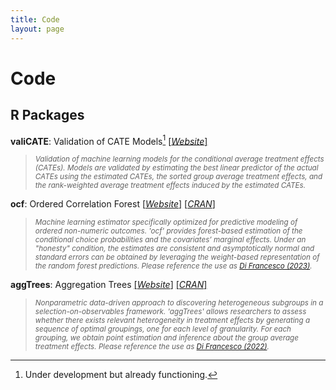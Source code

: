 ```yaml
---
title: Code
layout: page
---
```


# Code

## R Packages

**valiCATE**: Validation of CATE Models[^1]
[[*Website*]](https://riccardo-df.github.io/valiCATE/)
> <sub> *Validation of machine learning models for the conditional average treatment effects (CATEs). Models are validated by estimating the best linear predictor of the actual CATEs using the estimated CATEs, the sorted group average treatment effects, and the rank-weighted average treatment effects induced by the estimated CATEs.* </sub>

**ocf**: Ordered Correlation Forest 
[[*Website*]](https://riccardo-df.github.io/ocf/)
[[*CRAN*]](https://cran.r-project.org/web/packages/ocf/index.html)
> <sub> *Machine learning estimator specifically optimized for predictive modeling of ordered non-numeric outcomes. 'ocf' provides forest-based estimation of the conditional choice probabilities and the covariates’ marginal effects. Under an "honesty" condition, the estimates are consistent and asymptotically normal and standard errors can be obtained by leveraging the weight-based representation of the random forest predictions. Please reference the use as [Di Francesco (2023)](https://arxiv.org/abs/2309.08755).* </sub>

**aggTrees**: Aggregation Trees 
[[*Website*]](https://riccardo-df.github.io/aggTrees/)
[[*CRAN*]](https://cran.r-project.org/web/packages/aggTrees/index.html)
> <sub> *Nonparametric data-driven approach to discovering heterogeneous subgroups in a selection-on-observables framework. 'aggTrees' allows researchers to assess whether there exists relevant heterogeneity in treatment effects by generating a sequence of optimal groupings, one for each level of granularity. For each grouping, we obtain point estimation and inference about the group average treatment effects. Please reference the use as [Di Francesco (2022)](https://papers.ssrn.com/sol3/papers.cfm?abstract_id=4304256).* </sub>

[^1]: Under development but already functioning.
